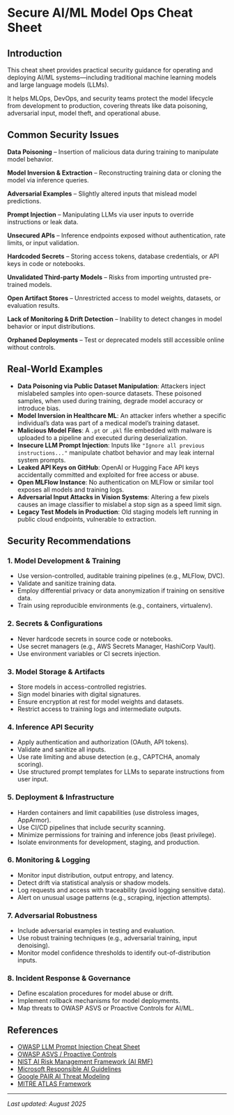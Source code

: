 # Secure AI/ML Model Ops Cheat Sheet

## Introduction

This cheat sheet provides practical security guidance for operating and deploying AI/ML systems—including traditional machine learning models and large language models (LLMs). 

It helps MLOps, DevOps, and security teams protect the model lifecycle from development to production, covering threats like data poisoning, adversarial input, model theft, and operational abuse.

## Common Security Issues

**Data Poisoning** – Insertion of malicious data during training to manipulate model behavior.

**Model Inversion & Extraction** – Reconstructing training data or cloning the model via inference queries.

**Adversarial Examples** – Slightly altered inputs that mislead model predictions.

**Prompt Injection** – Manipulating LLMs via user inputs to override instructions or leak data.

**Unsecured APIs** – Inference endpoints exposed without authentication, rate limits, or input validation.

**Hardcoded Secrets** – Storing access tokens, database credentials, or API keys in code or notebooks.

**Unvalidated Third-party Models** – Risks from importing untrusted pre-trained models.

**Open Artifact Stores** – Unrestricted access to model weights, datasets, or evaluation results.

**Lack of Monitoring & Drift Detection** – Inability to detect changes in model behavior or input distributions.

**Orphaned Deployments** – Test or deprecated models still accessible online without controls.

## Real-World Examples

* **Data Poisoning via Public Dataset Manipulation**: Attackers inject mislabeled samples into open-source datasets. These poisoned samples, when used during training, degrade model accuracy or introduce bias.
* **Model Inversion in Healthcare ML**: An attacker infers whether a specific individual’s data was part of a medical model’s training dataset.
* **Malicious Model Files**: A `.pt` or `.pkl` file embedded with malware is uploaded to a pipeline and executed during deserialization.
* **Insecure LLM Prompt Injection**: Inputs like `"Ignore all previous instructions..."` manipulate chatbot behavior and may leak internal system prompts.
* **Leaked API Keys on GitHub**: OpenAI or Hugging Face API keys accidentally committed and exploited for free access or abuse.
* **Open MLFlow Instance**: No authentication on MLFlow or similar tool exposes all models and training logs.
* **Adversarial Input Attacks in Vision Systems**: Altering a few pixels causes an image classifier to mislabel a stop sign as a speed limit sign.
* **Legacy Test Models in Production**: Old staging models left running in public cloud endpoints, vulnerable to extraction.

## Security Recommendations

### 1. Model Development & Training

* Use version-controlled, auditable training pipelines (e.g., MLFlow, DVC).
* Validate and sanitize training data.
* Employ differential privacy or data anonymization if training on sensitive data.
* Train using reproducible environments (e.g., containers, virtualenv).

### 2. Secrets & Configurations

* Never hardcode secrets in source code or notebooks.
* Use secret managers (e.g., AWS Secrets Manager, HashiCorp Vault).
* Use environment variables or CI secrets injection.

### 3. Model Storage & Artifacts

* Store models in access-controlled registries.
* Sign model binaries with digital signatures.
* Ensure encryption at rest for model weights and datasets.
* Restrict access to training logs and intermediate outputs.

### 4. Inference API Security

* Apply authentication and authorization (OAuth, API tokens).
* Validate and sanitize all inputs.
* Use rate limiting and abuse detection (e.g., CAPTCHA, anomaly scoring).
* Use structured prompt templates for LLMs to separate instructions from user input.

### 5. Deployment & Infrastructure

* Harden containers and limit capabilities (use distroless images, AppArmor).
* Use CI/CD pipelines that include security scanning.
* Minimize permissions for training and inference jobs (least privilege).
* Isolate environments for development, staging, and production.

### 6. Monitoring & Logging

* Monitor input distribution, output entropy, and latency.
* Detect drift via statistical analysis or shadow models.
* Log requests and access with traceability (avoid logging sensitive data).
* Alert on unusual usage patterns (e.g., scraping, injection attempts).

### 7. Adversarial Robustness

* Include adversarial examples in testing and evaluation.
* Use robust training techniques (e.g., adversarial training, input denoising).
* Monitor model confidence thresholds to identify out-of-distribution inputs.

### 8. Incident Response & Governance

* Define escalation procedures for model abuse or drift.
* Implement rollback mechanisms for model deployments.
* Map threats to OWASP ASVS or Proactive Controls for AI/ML.

## References

- [OWASP LLM Prompt Injection Cheat Sheet](https://cheatsheetseries.owasp.org/cheatsheets/LLM_Prompt_Injection_Prevention_Cheat_Sheet.html)  
- [OWASP ASVS / Proactive Controls](https://owasp.org/www-project-application-security-verification-standard/)  
- [NIST AI Risk Management Framework (AI RMF)](https://www.nist.gov/itl/ai-risk-management-framework)  
- [Microsoft Responsible AI Guidelines](https://learn.microsoft.com/en-us/azure/ai/responsible-ai/)  
- [Google PAIR AI Threat Modeling](https://pair.withgoogle.com/ai-threat-modeling)  
- [MITRE ATLAS Framework](https://atlas.mitre.org/)  

---

*Last updated: August 2025*
